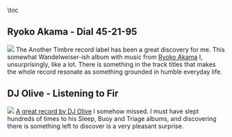 \toc

## Ryoko Akama - Dial 45-21-95
![](https://f4.bcbits.com/img/0017729702_10.jpg) The Another Timbre record
label has been a great discovery for me. This somewhat Wandelweiser-ish album
with music from [Ryoko
Akama](https://anothertimbre.bandcamp.com/album/dial-45-21-95) I,
unsurprisingly, like a lot. There is something in the track titles that makes
the whole record resonate as something grounded in humble everyday life.

## DJ Olive - Listening to Fir
![](https://f4.bcbits.com/img/0013583785_10.jpg) [A great record by DJ
Olive](https://reservematinee.bandcamp.com/album/listening-to-fir) I somehow
missed. I must have slept hundreds of times to his Sleep, Buoy and Triage
albums, and discovering there is something left to discover is a very pleasant
surprise. 

